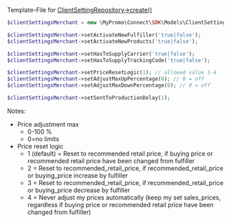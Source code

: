 Template-File for [ClientSettingRepository->create()][ClientSettingRepository]

```php
$clientSettingsMerchant = new \MyPromo\Connect\SDK\Models\ClientSettingMerchant();

$clientSettingsMerchant->setActivateNewFulfiller('true|false');
$clientSettingsMerchant->setActivateNewProducts('true|false');

$clientSettingsMerchant->setHasToSupplyCarrier('true|false');
$clientSettingsMerchant->setHasToSupplyTrackingCode('true|false');

$clientSettingsMerchant->setPriceResetLogic(1); // allowed value 1-4
$clientSettingsMerchant->setAdjustMaxUpPercentage(0); // 0 = off
$clientSettingsMerchant->setAdjustMaxDownPercentage(0); // 0 = off

$clientSettingsMerchant->setSentToProductionDelay(1);

```

Notes:

* Price adjustment max
    * 0-100 %
    * 0=no limits
* Price reset logic
    * 1 (default) = Reset to recommended retail price, if buying price or recommended retail price have been changed
      from fulfiller
    * 2 = Reset to recommended_retail_price, if recommended_retail_price or buying_price increase by fulfiller
    * 3 = Reset to recommended_retail_price, if recommended_retail_price or buying_price decrease by fulfiller
    * 4 = Never adjust my prices automatically (keep my set sales_prices, regardless if buying price or recommended
      retail price have been changed from fulfiller)

[ClientSettingRepository]: ../Repositories/ClientSettingRepository.md
